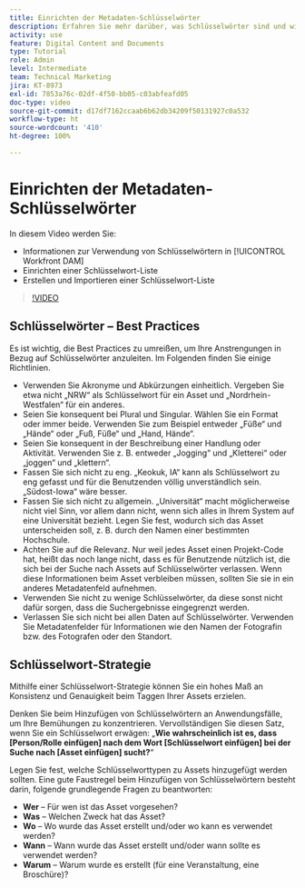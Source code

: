```yaml
---
title: Einrichten der Metadaten-Schlüsselwörter
description: Erfahren Sie mehr darüber, was Schlüsselwörter sind und wie Sie in [!UICONTROL Workfront DAM] eine Schlüsselwort-Liste einrichten und importieren.
activity: use
feature: Digital Content and Documents
type: Tutorial
role: Admin
level: Intermediate
team: Technical Marketing
jira: KT-8973
exl-id: 7853a76c-02df-4f50-bb05-c03abfeafd05
doc-type: video
source-git-commit: d17df7162ccaab6b62db34209f50131927c0a532
workflow-type: ht
source-wordcount: '410'
ht-degree: 100%

---
```


# Einrichten der Metadaten-Schlüsselwörter

In diesem Video werden Sie:

* Informationen zur Verwendung von Schlüsselwörtern in [!UICONTROL Workfront DAM]
* Einrichten einer Schlüsselwort-Liste
* Erstellen und Importieren einer Schlüsselwort-Liste

>[!VIDEO](https://video.tv.adobe.com/v/3419509/?quality=12&learn=on&enablevpops&captions=ger)

## Schlüsselwörter – Best Practices

Es ist wichtig, die Best Practices zu umreißen, um Ihre Anstrengungen in Bezug auf Schlüsselwörter anzuleiten. Im Folgenden finden Sie einige Richtlinien.

* Verwenden Sie Akronyme und Abkürzungen einheitlich. Vergeben Sie etwa nicht „NRW“ als Schlüsselwort für ein Asset und „Nordrhein-Westfalen“ für ein anderes.
* Seien Sie konsequent bei Plural und Singular. Wählen Sie ein Format oder immer beide. Verwenden Sie zum Beispiel entweder „Füße“ und „Hände“ oder „Fuß, Füße“ und „Hand, Hände“.
* Seien Sie konsequent in der Beschreibung einer Handlung oder Aktivität. Verwenden Sie z. B. entweder „Jogging“ und „Kletterei“ oder „joggen“ und „klettern“.
* Fassen Sie sich nicht zu eng. „Keokuk, IA“ kann als Schlüsselwort zu eng gefasst und für die Benutzenden völlig unverständlich sein. „Südost-Iowa“ wäre besser.
* Fassen Sie sich nicht zu allgemein. „Universität“ macht möglicherweise nicht viel Sinn, vor allem dann nicht, wenn sich alles in Ihrem System auf eine Universität bezieht. Legen Sie fest, wodurch sich das Asset unterscheiden soll, z. B. durch den Namen einer bestimmten Hochschule.
* Achten Sie auf die Relevanz. Nur weil jedes Asset einen Projekt-Code hat, heißt das noch lange nicht, dass es für Benutzende nützlich ist, die sich bei der Suche nach Assets auf Schlüsselwörter verlassen. Wenn diese Informationen beim Asset verbleiben müssen, sollten Sie sie in ein anderes Metadatenfeld aufnehmen.
* Verwenden Sie nicht zu wenige Schlüsselwörter, da diese sonst nicht dafür sorgen, dass die Suchergebnisse eingegrenzt werden.
* Verlassen Sie sich nicht bei allen Daten auf Schlüsselwörter. Verwenden Sie Metadatenfelder für Informationen wie den Namen der Fotografin bzw. des Fotografen oder den Standort.

## Schlüsselwort-Strategie

Mithilfe einer Schlüsselwort-Strategie können Sie ein hohes Maß an Konsistenz und Genauigkeit beim Taggen Ihrer Assets erzielen.

Denken Sie beim Hinzufügen von Schlüsselwörtern an Anwendungsfälle, um Ihre Bemühungen zu konzentrieren. Vervollständigen Sie diesen Satz, wenn Sie ein Schlüsselwort erwägen: „**Wie wahrscheinlich ist es, dass [Person/Rolle einfügen] nach dem Wort [Schlüsselwort einfügen] bei der Suche nach [Asset einfügen] sucht?**“

Legen Sie fest, welche Schlüsselworttypen zu Assets hinzugefügt werden sollten. Eine gute Faustregel beim Hinzufügen von Schlüsselwörtern besteht darin, folgende grundlegende Fragen zu beantworten:

* **Wer** – Für wen ist das Asset vorgesehen?
* **Was** – Welchen Zweck hat das Asset?
* **Wo** – Wo wurde das Asset erstellt und/oder wo kann es verwendet werden?
* **Wann** – Wann wurde das Asset erstellt und/oder wann sollte es verwendet werden?
* **Warum** – Warum wurde es erstellt (für eine Veranstaltung, eine Broschüre)?
